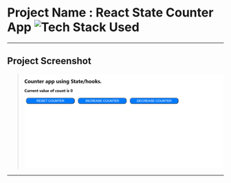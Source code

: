 # Project Name : React State Counter App ![Tech Stack Used](https://img.shields.io/badge/Technologies-ReactJS-orange)

---

## Project Screenshot

> ![SS](./ss-of-the-project.png)

---